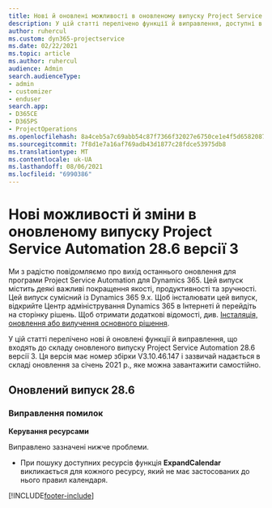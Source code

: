 ```yaml
---
title: Нові й оновлені можливості в оновленому випуску Project Service Automation 28.6, виправлення версії 3
description: У цій статті перелічено функції й виправлення, доступні в оновленому випуску Project Service Automation 28.6, виправлення версії 3.
author: ruhercul
ms.custom: dyn365-projectservice
ms.date: 02/22/2021
ms.topic: article
ms.author: ruhercul
audience: Admin
search.audienceType:
- admin
- customizer
- enduser
search.app:
- D365CE
- D365PS
- ProjectOperations
ms.openlocfilehash: 8a4ceb5a7c69abb54c87f7366f32027e6750ce1e4f5d6582087ed44612afbeb1
ms.sourcegitcommit: 7f8d1e7a16af769adb43d1877c28fdce53975db8
ms.translationtype: MT
ms.contentlocale: uk-UA
ms.lasthandoff: 08/06/2021
ms.locfileid: "6990386"
---
```

# <a name="whats-new-or-changed-in-project-service-automation-update-release-286-v3"></a>Нові можливості й зміни в оновленому випуску Project Service Automation 28.6 версії 3

Ми з радістю повідомляємо про вихід останнього оновлення для програми Project Service Automation для Dynamics 365. Цей випуск містить деякі важливі покращення якості, продуктивності та зручності. Цей випуск сумісний із Dynamics 365 9.x. Щоб інсталювати цей випуск, відкрийте Центр адміністрування Dynamics 365 в Інтернеті й перейдіть на сторінку рішень. Щоб отримати додаткові відомості, див. [Інсталяція, оновлення або вилучення основного рішення](/power-platform/admin/install-remove-preferred-solution).

У цій статті перелічено нові й оновлені функції й виправлення, що входять до складу оновленого випуску Project Service Automation 28.6 версії 3. Ця версія має номер збірки V3.10.46.147 і зазвичай надається в складі оновлення за січень 2021 р., яке можна завантажити самостійно.

## <a name="update-release-286"></a>Оновлений випуск 28.6

### <a name="bug-fixes"></a>Виправлення помилок


**Керування ресурсами**

Виправлено зазначені нижче проблеми.

- При пошуку доступних ресурсів функція **ExpandCalendar** викликається для кожного ресурсу, який не має застосованих до нього правил календаря.


[!INCLUDE[footer-include](../includes/footer-banner.md)]